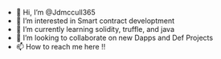 - 👋 Hi, I’m @Jdmccull365
- 👀 I’m interested in Smart contract developtment 
- 🌱 I’m currently learning solidity, truffle, and java
- 💞️ I’m looking to collaborate on new Dapps and Def Projects
- 📫 How to reach me here !!

<!---
Jdmccull365/Jdmccull365 is a ✨ special ✨ repository because its `README.md` (this file) appears on your GitHub profile.
You can click the Preview link to take a look at your changes.
--->
